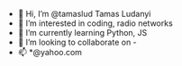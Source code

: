- 👋 Hi, I’m @tamaslud Tamas Ludanyi
- 👀 I’m interested in coding, radio networks
- 🌱 I’m currently learning Python, JS
- 💞️ I’m looking to collaborate on -
- 📫 *@yahoo.com

<!---
tamaslud/tamaslud is a ✨ special ✨ repository because its `README.md` (this file) appears on your GitHub profile.
You can click the Preview link to take a look at your changes.
--->
